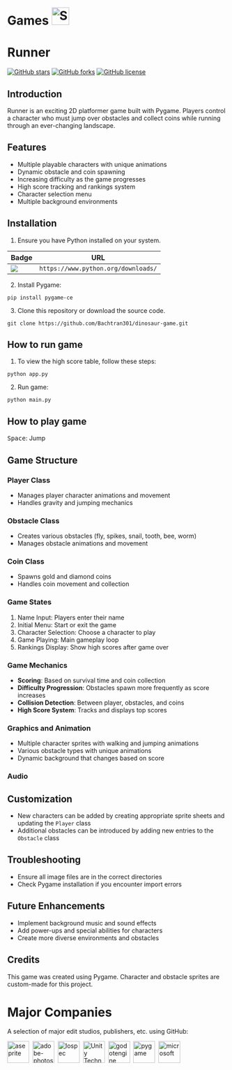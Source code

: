 # Games <img src="http://i.imgur.com/Cj4rMrS.gif" height="40" alt="Swimming Octocat" title="Games on GitHub">

# Runner #
[![GitHub stars](https://img.shields.io/github/stars/Bachtran301/dinosaur-game.svg)](https://github.com/Bachtran301/dinosaur-game/stargazers) [![GitHub forks](https://img.shields.io/github/forks/Bachtran301/dinosaur-game.svg)](https://github.com/Bachtran301/dinosaur-game/network) [![GitHub license](https://img.shields.io/github/license/Bachtran301/dinosaur-game.svg)](https://github.com/Bachtran301/dinosaur-game/blob/master/LICENSE)

## Introduction 

Runner is an exciting 2D platformer game built with Pygame. Players control a character who must jump over obstacles and collect coins while running through an ever-changing landscape.

## Features

- Multiple playable characters with unique animations
- Dynamic obstacle and coin spawning
- Increasing difficulty as the game progresses
- High score tracking and rankings system
- Character selection menu
- Multiple background environments

## Installation

1. Ensure you have Python installed on your system.

| Badge                                                                                                                 | URL                                                                                                       |
| --------------------------------------------------------------------------------------------------------------------- | --------------------------------------------------------------------------------------------------------- |
| <img src="https://img.shields.io/badge/Python-FFD43B?style=for-the-badge&logo=python&logoColor=blue" /> | `https://www.python.org/downloads/` |
2. Install Pygame:
```
pip install pygame-ce
```
3. Clone this repository or download the source code.
```
git clone https://github.com/Bachtran301/dinosaur-game.git
```
## How to run game
1. To view the high score table, follow these steps:
```
python app.py
```
2. Run game:
```
python main.py
```
## How to play game
<kbd>Space</kbd>: Jump
## Game Structure

### Player Class
- Manages player character animations and movement
- Handles gravity and jumping mechanics

### Obstacle Class
- Creates various obstacles (fly, spikes, snail, tooth, bee, worm)
- Manages obstacle animations and movement

### Coin Class
- Spawns gold and diamond coins
- Handles coin movement and collection

### Game States
1. Name Input: Players enter their name
2. Initial Menu: Start or exit the game
3. Character Selection: Choose a character to play
4. Game Playing: Main gameplay loop
5. Rankings Display: Show high scores after game over

### Game Mechanics

- **Scoring**: Based on survival time and coin collection
- **Difficulty Progression**: Obstacles spawn more frequently as score increases
- **Collision Detection**: Between player, obstacles, and coins
- **High Score System**: Tracks and displays top scores

### Graphics and Animation

- Multiple character sprites with walking and jumping animations
- Various obstacle types with unique animations
- Dynamic background that changes based on score

### Audio


## Customization

- New characters can be added by creating appropriate sprite sheets and updating the `Player` class
- Additional obstacles can be introduced by adding new entries to the `Obstacle` class

## Troubleshooting

- Ensure all image files are in the correct directories
- Check Pygame installation if you encounter import errors

## Future Enhancements

- Implement background music and sound effects
- Add power-ups and special abilities for characters
- Create more diverse environments and obstacles

## Credits

This game was created using Pygame. Character and obstacle sprites are custom-made for this project.

# Major Companies

A selection of major edit studios, publishers, etc. using GitHub:

[<img src="https://github.com/aseprite.png" title="aseprite" height="50">](https://github.com/aseprite)&nbsp;
[<img src="https://github.com/adobe-photoshop.png" title="adobe-photoshop" height="50">](https://github.com/adobe-photoshop)&nbsp;
[<img src="https://github.com/lospec.png" title="lospec" height="50">](https://github.com/lospec)&nbsp;
[<img src="https://github.com/unity-technologies.png" title="Unity Technologies" height="50">](https://github.com/unity-technologies)&nbsp;
[<img src="https://github.com/godotengine.png" title="godotengine" height="50">](https://github.com/godotengine)&nbsp;
[<img src="https://github.com/pygame.png" title="pygame" height="50">](https://github.com/pygame)&nbsp;
[<img src="https://github.com/microsoft.png" title="microsoft" height="50">](https://github.com/microsoft)&nbsp;



